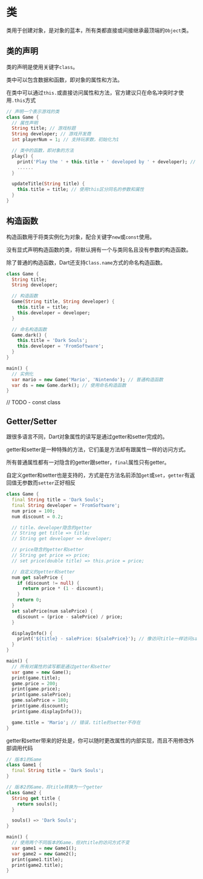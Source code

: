 # 类

类用于创建对象，是对象的蓝本，所有类都直接或间接继承最顶端的`Object`类。

## 类的声明

类的声明是使用关键字`class`。

类中可以包含数据和函数，即对象的属性和方法。

在类中可以通过`this.`或直接访问属性和方法，官方建议只在命名冲突时才使用`.this`方式

```dart
// 声明一个表示游戏的类
class Game {
  // 属性声明
  String title; // 游戏标题
  String developer; // 游戏开发商
  int playerNum = 1; // 支持玩家数，初始化为1

  // 类中的函数，即对象的方法
  play() {
    print('Play the ' + this.title + ' developed by ' + developer); // 通过this或直接访问属性
    ......
  }

  updateTitle(String title) {
    this.title = title; // 使用this区分同名的参数和属性
  }
}
```

## 构造函数

构造函数用于将类实例化为对象，配合关键字`new`或`const`使用。

没有显式声明构造函数的类，将默认拥有一个与类同名且没有参数的构造函数。

除了普通的构造函数，Dart还支持`Class.name`方式的命名构造函数。

```dart
class Game {
  String title;
  String developer;

  // 构造函数
  Game(String title, String developer) {
    this.title = title;
    this.developer = developer;
  }

  // 命名构造函数
  Game.dark() {
    this.title = 'Dark Souls';
    this.developer = 'FromSoftware';
  }
}

main() {
  // 实例化
  var mario = new Game('Mario', 'Nintendo'); // 普通构造函数
  var ds = new Game.dark(); // 使用命名构造函数
}
```

// TODO - const class

## Getter/Setter

跟很多语言不同，Dart对象属性的读写是通过getter和setter完成的。

getter和setter是一种特殊的方法，它们虽是方法却有跟属性一样的访问方式。

所有普通属性都有一对隐含的getter跟setter，`final`属性只有getter。

自定义getter和setter也是支持的，方式是在方法名前添加`get`或`set`，`getter`有返回值无参数而`setter`正好相反

```dart
class Game {
  final String title = 'Dark Souls';
  final String developer = 'FromSoftware';
  num price = 100;
  num discount = 0.2;

  // title、developer隐含的getter
  // String get title => title;
  // String get developer => developer;

  // price隐含的getter和setter
  // String get price => price;
  // set price(double title) => this.price = price;

  // 自定义的getter和setter
  num get salePrice {
    if (discount != null) {
      return price * (1 - discount);
    }
    return 0;
  }
  set salePrice(num salePrice) {
    discount = (price - salePrice) / price;
  }

  displayInfo() {
    print('${title} - salePrice: ${salePrice}'); // 像访问title一样访问salePrice
  }
}

main() {
  // 所有对属性的读写都是通过getter和setter
  var game = new Game();
  print(game.title);
  game.price = 200;
  print(game.price);
  print(game.salePrice);
  game.salePrice = 180;
  print(game.discount);
  print(game.displayInfo());

  game.title = 'Mario'; // 错误，title的setter不存在
}
```

getter和setter带来的好处是，你可以随时更改属性的内部实现，而且不用修改外部调用代码

```dart
// 版本1的Game
class Game1 {
  final String title = 'Dark Souls';
}

// 版本2的Game，将title转换为一个getter
class Game2 {
  String get title {
    return souls();
  }

  souls() => 'Dark Souls';
}

main() {
  // 使用两个不同版本的Game，但对title的访问方式不变
  var game1 = new Game1();
  var game2 = new Game2();
  print(game1.title);
  print(game2.title);
}
```



